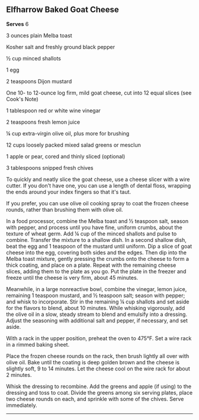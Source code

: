 ﻿## Elfharrow Baked Goat Cheese

**Serves** 6

3 ounces plain Melba toast

Kosher salt and freshly ground black pepper

½ cup minced shallots

1 egg

2 teaspoons Dijon mustard

One 10- to 12-ounce log firm, mild goat cheese, cut into 12 equal slices (see Cook's Note)

1 tablespoon red or white wine vinegar

2 teaspoons fresh lemon juice

¼ cup extra-virgin olive oil, plus more for brushing

12 cups loosely packed mixed salad greens or mesclun

1 apple or pear, cored and thinly sliced (optional)

3 tablespoons snipped fresh chives

To quickly and neatly slice the goat cheese, use a cheese slicer with a wire cutter. If you don't have one, you can use a length of dental floss, wrapping the ends around your index fingers so that it's taut.

If you prefer, you can use olive oil cooking spray to coat the frozen cheese rounds, rather than brushing them with olive oil.

In a food processor, combine the Melba toast and ½ teaspoon salt, season with pepper, and process until you have fine, uniform crumbs, about the texture of wheat germ. Add ¼ cup of the minced shallots and pulse to combine. Transfer the mixture to a shallow dish. In a second shallow dish, beat the egg and 1 teaspoon of the mustard until uniform. Dip a slice of goat cheese into the egg, covering both sides and the edges. Then dip into the Melba toast mixture, gently pressing the crumbs onto the cheese to form a thick coating, and place on a plate. Repeat with the remaining cheese slices, adding them to the plate as you go. Put the plate in the freezer and freeze until the cheese is very firm, about 45 minutes.

Meanwhile, in a large nonreactive bowl, combine the vinegar, lemon juice, remaining 1 teaspoon mustard, and ½ teaspoon salt; season with pepper; and whisk to incorporate. Stir in the remaining ¼ cup shallots and set aside for the flavors to blend, about 10 minutes. While whisking vigorously, add the olive oil in a slow, steady stream to blend and emulsify into a dressing. Adjust the seasoning with additional salt and pepper, if necessary, and set aside.

With a rack in the upper position, preheat the oven to 475°F. Set a wire rack in a rimmed baking sheet.

Place the frozen cheese rounds on the rack, then brush lightly all over with olive oil. Bake until the coating is deep golden brown and the cheese is slightly soft, 9 to 14 minutes. Let the cheese cool on the wire rack for about 2 minutes.

Whisk the dressing to recombine. Add the greens and apple (if using) to the dressing and toss to coat. Divide the greens among six serving plates, place two cheese rounds on each, and sprinkle with some of the chives. Serve immediately.

---

